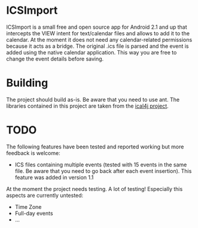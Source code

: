 ICSImport
=========

ICSImport is a small free and open source app for Android 2.1 and up that intercepts the VIEW intent for text/calendar files and allows to add it to the calendar. 
At the moment it does not need any calendar-related permissions because it acts as a bridge. The original .ics file is parsed and the event is 
added using the native calendar application. This way you are free to change the event details before saving.

Building
========

The project should build as-is. Be aware that you need to use ant. The libraries contained in this project are taken from the [ical4j project](http://ical4j.sf.net/).


TODO
====

The following features have been tested and reported working but more feedback is welcome:
* ICS files containing multiple events (tested with 15 events in the same file. Be aware that you need to go back after each event insertion). This feature was added in version 1.1

At the moment the project needs testing. A lot of testing! Especially this aspects are currently untested:
* Time Zone
* Full-day events 
* ...
